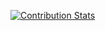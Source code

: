 [![Contribution Stats](https://github-contribution-stats.vercel.app/api/?username=bharatnc)](https://github.com/LordDashMe/github-contribution-stats/)
